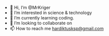- 👋 Hi, I’m @MrKriger
- 👀 I’m interested in science & technology
- 🌱 I’m currently learning coding.
- 💞️ I’m looking to collaborate on 
- 📫 How to reach me hardiktusksp@gmail.com

<!---
MrKriger/MrKriger is a ✨ special ✨ repository because its `README.md` (this file) appears on your GitHub profile.
You can click the Preview link to take a look at your changes.
--->

